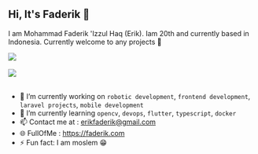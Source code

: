 ## Hi, It's Faderik 👋

I am Mohammad Faderik 'Izzul Haq (Erik). Iam 20th and currently based in Indonesia. Currently welcome to any projects 📩

<a href="https://github.com/faderik">
  <img align="center" src="https://github-readme-stats.vercel.app/api/?username=faderik&count_private=true&show_icons=true&hide=prs,issues&include_all_commits=true" />
</a>
<br>
<br>
<a href="https://github.com/faderik">
  <img align="center" src="https://github-readme-stats.vercel.app/api/top-langs/?username=faderik&layout=compact&langs_count=10&show_icons=true" />
</a>

<br>
<br>

- 🔭 I’m currently working on `robotic development`, `frontend development`, `laravel projects`, `mobile development`
- 🌱 I’m currently learning `opencv`, `devops`, `flutter`, `typescript`, `docker`
- 📫 Contact me at : erikfaderik@gmail.com
- 🌐 FullOfMe : https://faderik.com
- ⚡ Fun fact: I am moslem 😁

